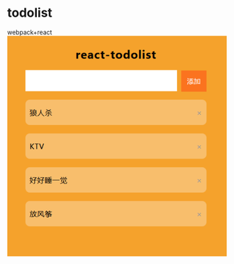todolist  
====   
webpack+react  
![](https://github.com/heyue-99/todolist/blob/master/screenshot.png) 
